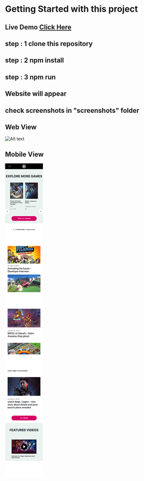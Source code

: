 # Getting Started with this project

## Live Demo [Click Here](https://ubisoft-interview.herokuapp.com/)


## step : 1 clone this repository
## step : 2 npm install

## step : 3 npm run


## Website will appear 

## check screenshots in "screenshots" folder


## Web View

![Alt text](/screenshots/web-view.png "Web view")


## Mobile View

![Alt text](/screenshots/mobile-view.png "Mobile View")
